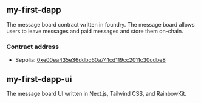 ## my-first-dapp

The message board contract written in foundry. The message board allows users to leave messages and paid messages and store them on-chain.

### Contract address

- Sepolia: [0xe00ea435e36ddbc60a741cd119cc2011c30cdbe8](https://sepolia.etherscan.io/address/0xe00ea435e36ddbc60a741cd119cc2011c30cdbe8)

## my-first-dapp-ui

The message board UI written in Next.js, Tailwind CSS, and RainbowKit.
